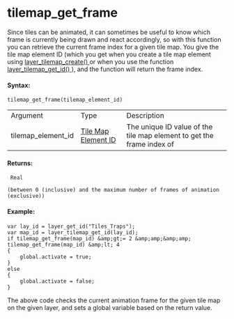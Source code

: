 # tilemap_get_frame

Since tiles can be animated, it can sometimes be useful to know which
frame is currently being drawn and react accordingly, so with this
function you can retrieve the current frame index for a given tile map.
You give the tile map element ID (which you get when you create a tile
map element using [ layer_tilemap_create() ](layer_tilemap_create)
or when you use the function [ layer_tilemap_get_id()
](layer_tilemap_get_id) ), and the function will return the frame
index.

#### Syntax:

``` gml
tilemap_get_frame(tilemap_element_id)
```

|                    |                                                                                                                                             |                                                                       |
|--------------------|---------------------------------------------------------------------------------------------------------------------------------------------|-----------------------------------------------------------------------|
| Argument           | Type                                                                                                                                        | Description                                                           |
| tilemap_element_id |  [Tile Map Element ID](../../../../../../GameMaker_Language/GML_Reference/Asset_Management/Rooms/Tile_Map_Layers/layer_tilemap_get_id)  | The unique ID value of the tile map element to get the frame index of |

#### Returns:

``` gml
 Real

(between 0 (inclusive) and the maximum number of frames of animation (exclusive))
```

#### Example:

``` gml
var lay_id = layer_get_id("Tiles_Traps");
var map_id = layer_tilemap_get_id(lay_id);
if tilemap_get_frame(map_id) &amp;gt;= 2 &amp;amp;&amp;amp; tilemap_get_frame(map_id) &amp;lt; 4
{
    global.activate = true;
}
else
{
    global.activate = false;
}
```

The above code checks the current animation frame for the given tile map
on the given layer, and sets a global variable based on the return
value.
